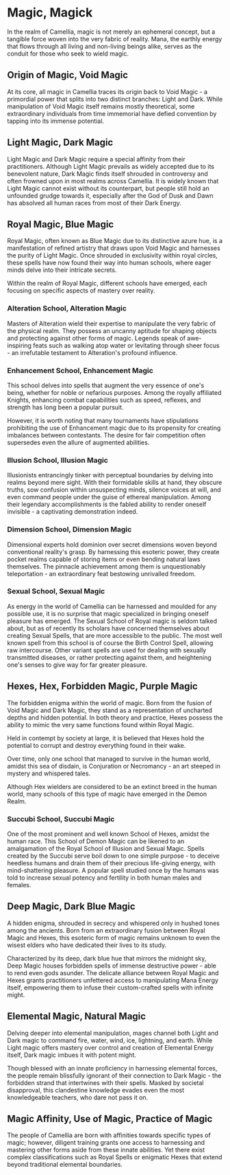 # Magic, Magick

In the realm of Camellia, magic is not merely an ephemeral concept, but a tangible force woven into the very fabric of reality. Mana, the earthly energy that flows through all living and non-living beings alike, serves as the conduit for those who seek to wield magic.

## Origin of Magic, Void Magic

At its core, all magic in Camellia traces its origin back to Void Magic - a primordial power that splits into two distinct branches: Light and Dark. While manipulation of Void Magic itself remains mostly theoretical, some extraordinary individuals from time immemorial have defied convention by tapping into its immense potential.

## Light Magic, Dark Magic

Light Magic and Dark Magic require a special affinity from their practitioners. Although Light Magic prevails as widely accepted due to its benevolent nature, Dark Magic finds itself shrouded in controversy and often frowned upon in most realms across Camellia. It is widely known that Light Magic cannot exist without its counterpart, but people still hold an unfounded grudge towards it, especially after the God of Dusk and Dawn has absolved all human races from most of their Dark Energy.

## Royal Magic, Blue Magic

Royal Magic, often known as Blue Magic due to its distinctive azure hue, is a manifestation of refined artistry that draws upon Void Magic and harnesses the purity of Light Magic. Once shrouded in exclusivity within royal circles, these spells have now found their way into human schools, where eager minds delve into their intricate secrets.

Within the realm of Royal Magic, different schools have emerged, each focusing on specific aspects of mastery over reality.

### Alteration School, Alteration Magic

Masters of Alteration wield their expertise to manipulate the very fabric of the physical realm. They possess an uncanny aptitude for shaping objects and protecting against other forms of magic. Legends speak of awe-inspiring feats such as walking atop water or levitating through sheer focus - an irrefutable testament to Alteration's profound influence.

### Enhancement School, Enhancement Magic

This school delves into spells that augment the very essence of one's being, whether for noble or nefarious purposes. Among the royally affiliated Knights, enhancing combat capabilities such as speed, reflexes, and strength has long been a popular pursuit.

However, it is worth noting that many tournaments have stipulations prohibiting the use of Enhancement magic due to its propensity for creating imbalances between contestants. The desire for fair competition often supersedes even the allure of augmented abilities.

### Illusion School, Illusion Magic

Illusionists entrancingly tinker with perceptual boundaries by delving into realms beyond mere sight. With their formidable skills at hand, they obscure truths, sow confusion within unsuspecting minds, silence voices at will, and even command people under the guise of ethereal manipulation. Among their legendary accomplishments is the fabled ability to render oneself invisible - a captivating demonstration indeed.

### Dimension School, Dimension Magic

Dimensional experts hold dominion over secret dimensions woven beyond conventional reality's grasp. By harnessing this esoteric power, they create pocket realms capable of storing items or even bending natural laws themselves. The pinnacle achievement among them is unquestionably teleportation - an extraordinary feat bestowing unrivalled freedom.

### Sexual School, Sexual Magic

As energy in the world of Camellia can be harnessed and moulded for any possible use, it is no surprise that magic specialized in bringing oneself pleasure has emerged. The Sexual School of Royal magic is seldom talked about, but as of recently its scholars have concerned themselves about creating Sexual Spells, that are more accessible to the public. The most well known spell from this school is of course the Birth Control Spell, allowing raw intercourse. Other variant spells are used for dealing with sexually transmitted diseases, or rather protecting against them, and heightening one's senses to give way for far greater pleasure.

## Hexes, Hex, Forbidden Magic, Purple Magic

The forbidden enigma within the world of magic. Born from the fusion of Void Magic and Dark Magic, they stand as a representation of uncharted depths and hidden potential. In both theory and practice, Hexes possess the ability to mimic the very same functions found within Royal Magic.

Held in contempt by society at large, it is believed that Hexes hold the potential to corrupt and destroy everything found in their wake.

Over time, only one school that managed to survive in the human world, amidst this sea of disdain, is Conjuration or Necromancy - an art steeped in mystery and whispered tales.

Although Hex wielders are considered to be an extinct breed in the human world, many schools of this type of magic have emerged in the Demon Realm.

### Succubi School, Succubi Magic

One of the most prominent and well known School of Hexes, amidst the human race. This School of Demon Magic can be likened to an amalgamation of the Royal School of Illusion and Sexual Magic. Spells created by the Succubi serve boil down to one simple purpose - to deceive heedless humans and drain them of their precious life-giving energy, with mind-shattering pleasure. A popular spell studied once by the humans was told to increase sexual potency and fertility in both human males and females.

## Deep Magic, Dark Blue Magic

A hidden enigma, shrouded in secrecy and whispered only in hushed tones among the ancients. Born from an extraordinary fusion between Royal Magic and Hexes, this esoteric form of magic remains unknown to even the wisest elders who have dedicated their lives to its study.

Characterized by its deep, dark blue hue that mirrors the midnight sky, Deep Magic houses forbidden spells of immense destructive power - able to rend even gods asunder. The delicate alliance between Royal Magic and Hexes grants practitioners unfettered access to manipulating Mana Energy itself, empowering them to infuse their custom-crafted spells with infinite might.

## Elemental Magic, Natural Magic

Delving deeper into elemental manipulation, mages channel both Light and Dark magic to command fire, water, wind, ice, lightning, and earth. While Light magic offers mastery over control and creation of Elemental Energy itself, Dark magic imbues it with potent might.

Though blessed with an innate proficiency in harnessing elemental forces, the people remain blissfully ignorant of their connection to Dark Magic - the forbidden strand that intertwines with their spells. Masked by societal disapproval, this clandestine knowledge evades even the most knowledgeable teachers, who dare not pass it on.

## Magic Affinity, Use of Magic, Practice of Magic

The people of Camellia are born with affinities towards specific types of magic; however, diligent training grants one access to harnessing and mastering other forms aside from these innate abilities. Yet there exist complex classifications such as Royal Spells or enigmatic Hexes that extend beyond traditional elemental boundaries.
